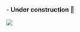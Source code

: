### - Under construction 🔭
![](https://raw.githubusercontent.com/ugurcandede/Under-Construction/master/construction-scene/Capture.PNG)

<!--
### Hi there 👋, My name is Cristian
#### I am a software development student.
[I am a software development student.](https://i.imgur.com/oJiZP3B.png)


Skills: (*PYTHON / REACT / JS / HTML / CSS*)

- 🔭 Page under construction



![](https://c.tenor.com/g_jvzRTImI4AAAAd/wut.gif)

**rCristian21/rCristian21** is a ✨ _special_ ✨ repository because its `README.md` (this file) appears on your GitHub profile.

I made this project just for fun, it allows you to create nice and simple GitHub Readme files that you can copy/paste and use in your profile.
Here are some ideas to get you started:

- 🔭 I’m currently working on ...
- 🌱 I’m currently learning ...
- 👯 I’m looking to collaborate on ...
- 🤔 I’m looking for help with ...
- 💬 Ask me about ...
- 📫 How to reach me: ...
- 😄 Pronouns: ...
- ⚡ Fun fact: ...
-->
